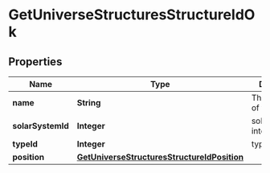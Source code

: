 
# GetUniverseStructuresStructureIdOk

## Properties
Name | Type | Description | Notes
------------ | ------------- | ------------- | -------------
**name** | **String** | The full name of the structure | 
**solarSystemId** | **Integer** | solar_system_id integer | 
**typeId** | **Integer** | type_id integer |  [optional]
**position** | [**GetUniverseStructuresStructureIdPosition**](GetUniverseStructuresStructureIdPosition.md) |  |  [optional]



